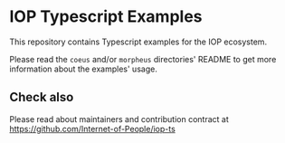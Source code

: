 # IOP Typescript Examples

This repository contains Typescript examples for the IOP ecosystem.

Please read the `coeus` and/or `morpheus` directories' README to get more information about the examples' usage.

## Check also

Please read about maintainers and contribution contract at <https://github.com/Internet-of-People/iop-ts>
